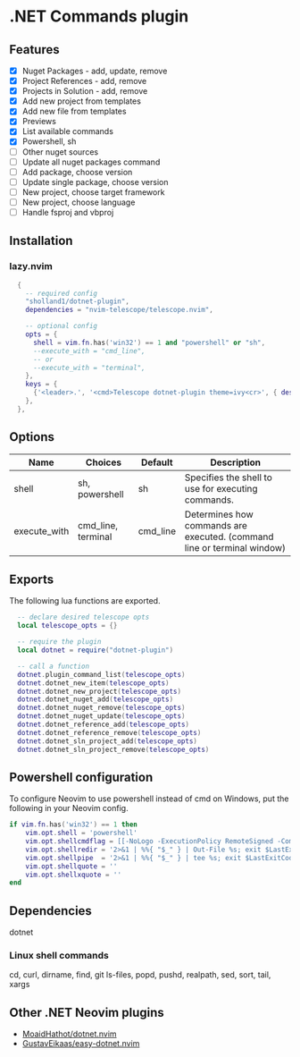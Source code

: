 # .NET Commands plugin

## Features

- [x] Nuget Packages - add, update, remove
- [x] Project References - add, remove
- [x] Projects in Solution - add, remove
- [x] Add new project from templates
- [x] Add new file from templates
- [x] Previews
- [x] List available commands
- [x] Powershell, sh
- [ ] Other nuget sources
- [ ] Update all nuget packages command
- [ ] Add package, choose version
- [ ] Update single package, choose version
- [ ] New project, choose target framework
- [ ] New project, choose language
- [ ] Handle fsproj and vbproj

## Installation

### lazy.nvim
```lua
  {
    -- required config
    "sholland1/dotnet-plugin",
    dependencies = "nvim-telescope/telescope.nvim",

    -- optional config
    opts = {
      shell = vim.fn.has('win32') == 1 and "powershell" or "sh",
      --execute_with = "cmd_line",
      -- or
      --execute_with = "terminal",
    },
    keys = {
      {'<leader>.', '<cmd>Telescope dotnet-plugin theme=ivy<cr>', { desc = '.NET Command List' }},
    },
  },
```

## Options

| Name | Choices | Default | Description |
|------|---------|---------|-------------|
| shell | sh, powershell | sh | Specifies the shell to use for executing commands. |
| execute_with | cmd_line, terminal | cmd_line | Determines how commands are executed. (command line or terminal window) |

## Exports

The following lua functions are exported.

```lua
  -- declare desired telescope opts
  local telescope_opts = {}

  -- require the plugin
  local dotnet = require("dotnet-plugin")

  -- call a function
  dotnet.plugin_command_list(telescope_opts)
  dotnet.dotnet_new_item(telescope_opts)
  dotnet.dotnet_new_project(telescope_opts)
  dotnet.dotnet_nuget_add(telescope_opts)
  dotnet.dotnet_nuget_remove(telescope_opts)
  dotnet.dotnet_nuget_update(telescope_opts)
  dotnet.dotnet_reference_add(telescope_opts)
  dotnet.dotnet_reference_remove(telescope_opts)
  dotnet.dotnet_sln_project_add(telescope_opts)
  dotnet.dotnet_sln_project_remove(telescope_opts)
```

## Powershell configuration

To configure Neovim to use powershell instead of cmd on Windows, put the following in your Neovim config.
```lua
if vim.fn.has('win32') == 1 then
    vim.opt.shell = 'powershell'
    vim.opt.shellcmdflag = [[-NoLogo -ExecutionPolicy RemoteSigned -Command [Console]::InputEncoding=[Console]::OutputEncoding=[System.Text.UTF8Encoding]::new();$PSDefaultParameterValues['Out-File:Encoding']='utf8';]]
    vim.opt.shellredir = '2>&1 | %%{ "$_" } | Out-File %s; exit $LastExitCode'
    vim.opt.shellpipe  = '2>&1 | %%{ "$_" } | tee %s; exit $LastExitCode'
    vim.opt.shellquote = ''
    vim.opt.shellxquote = ''
end
```

## Dependencies

dotnet

### Linux shell commands
cd, curl, dirname, find, git ls-files, popd, pushd, realpath, sed, sort, tail, xargs

## Other .NET Neovim plugins

- [MoaidHathot/dotnet.nvim](https://github.com/MoaidHathot/dotnet.nvim)
- [GustavEikaas/easy-dotnet.nvim](https://github.com/GustavEikaas/easy-dotnet.nvim)
